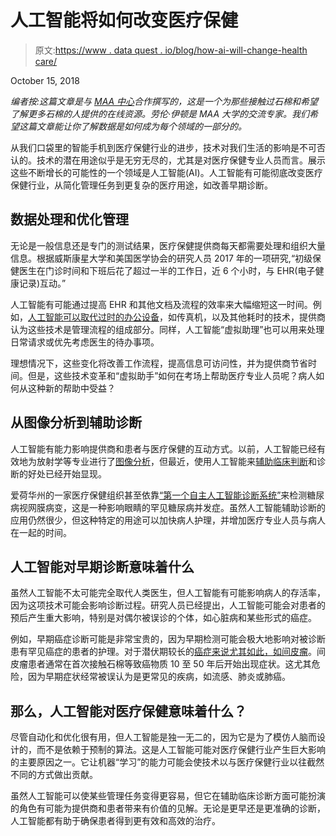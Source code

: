 # 人工智能将如何改变医疗保健

> 原文:[https://www . data quest . io/blog/how-ai-will-change-health care/](https://www.dataquest.io/blog/how-ai-will-change-healthcare/)

October 15, 2018

*编者按:这篇文章是与 [MAA 中心](https://www.maacenter.org/)合作撰写的，这是一个为那些接触过石棉和希望了解更多石棉的人提供的在线资源。劳伦·伊顿是 MAA 大学的交流专家。我们希望这篇文章能让你了解数据是如何成为每个领域的一部分的。*

从我们口袋里的智能手机到医疗保健行业的进步，技术对我们生活的影响是不可否认的。技术的潜在用途似乎是无穷无尽的，尤其是对医疗保健专业人员而言。展示这些不断增长的可能性的一个领域是人工智能(AI)。人工智能有可能彻底改变医疗保健行业，从简化管理任务到更复杂的医疗用途，如改善早期诊断。

## 数据处理和优化管理

无论是一般信息还是专门的测试结果，医疗保健提供商每天都需要处理和组织大量信息。根据威斯康星大学和美国医学协会的研究人员 2017 年的一项研究,“初级保健医生在门诊时间和下班后花了超过一半的工作日，近 6 个小时，与 EHR(电子健康记录)互动。”

人工智能有可能通过提高 EHR 和其他文档及流程的效率来大幅缩短这一时间。例如，[人工智能可以取代过时的办公设备](https://healthitanalytics.com/features/ehr-users-want-their-time-back-and-artificial-intelligence-can-help)，如传真机，以及其他耗时的技术，提供商认为这些技术是管理流程的组成部分。同样，人工智能“虚拟助理”也可以用来处理日常请求或优先考虑医生的待办事项。

理想情况下，这些变化将改善工作流程，提高信息可访问性，并为提供商节省时间。但是，这些技术变革和“虚拟助手”如何在考场上帮助医疗专业人员呢？病人如何从这种新的帮助中受益？

## 从图像分析到辅助诊断

人工智能有能力影响提供商和患者与医疗保健的互动方式。以前，人工智能已经有效地为放射学等专业进行了[图像分析](https://www.ajronline.org/doi/pdf/10.2214/AJR.11.7522)，但最近，使用人工智能来[辅助临床判断](https://hbr.org/2018/05/10-promising-ai-applications-in-health-care)和诊断的好处已经开始显现。

爱荷华州的一家医疗保健组织甚至依靠[“第一个自主人工智能诊断系统”](https://www.healthcareitnews.com/news/university-iowa-healthcare-rolls-out-first-autonomous-ai-diagnostic-system-cleared-fda)来检测糖尿病视网膜病变，这是一种影响眼睛的罕见糖尿病并发症。虽然人工智能辅助诊断的应用仍然很少，但这种特定的用途可以加快病人护理，并增加医疗专业人员与病人在一起的时间。

## 人工智能对早期诊断意味着什么

虽然人工智能不太可能完全取代人类医生，但人工智能有可能影响病人的存活率，因为这项技术可能会影响诊断过程。研究人员已经提出，人工智能可能会对患者的预后产生重大影响，特别是对偶尔被误诊的个体，如心脏病和某些形式的癌症。

例如，早期癌症诊断可能是非常宝贵的，因为早期检测可能会极大地影响对被诊断患有罕见癌症的患者的护理。对于潜伏期较长的[癌症来说尤其如此，如间皮瘤](https://www.maacenter.org/mesothelioma/)。间皮瘤患者通常在首次接触石棉等致癌物质 10 至 50 年后开始出现症状。这尤其危险，因为早期症状经常被误认为是更常见的疾病，如流感、肺炎或肺癌。

## 那么，人工智能对医疗保健意味着什么？

尽管自动化和优化很有用，但人工智能是独一无二的，因为它是为了模仿人脑而设计的，而不是依赖于预制的算法。这是人工智能可能对医疗保健行业产生巨大影响的主要原因之一。它让机器“学习”的能力可能会使技术以与医疗保健行业以往截然不同的方式做出贡献。

虽然人工智能可以使某些管理任务变得更容易，但它在辅助临床诊断方面可能扮演的角色有可能为提供商和患者带来有价值的见解。无论是更早还是更准确的诊断，人工智能都有助于确保患者得到更有效和高效的治疗。